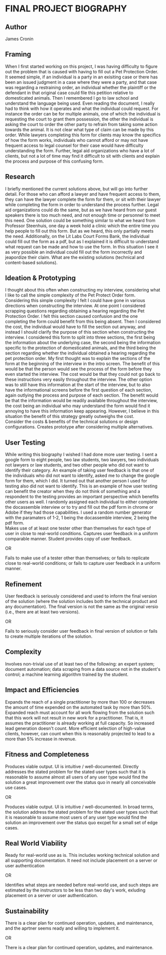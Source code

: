 # FINAL PROJECT BIOGRAPHY

## Author

James Cronin

## Framing 

When I first started working on this project, I was having difficulty to figure out the problem that is caused with having to fill out a Pet Protection Order. It seemed simple, if an individual is a party in an exisiting case or there has been an issued judgment in a case where they were a party, and that case was regarding a restraining order, an individual whether the plaintiff or the defendant in that original case could file this petition relative to domesticated animals. Then I remembered I go to law school and understand the language being used. Even reading the document, I really had to think with how it operates and what the individual could request. For instance the order can be for multiple animals, one of which the individual is requesting the court to grant them possession, the other the individual is asking the court to order the other party to refrain from taking some action towards the animal. It is not clear what type of claim can be made by this order. While lawyers completing this form for clients may know the specifics of how the form works, individuals who cannot afford or may not have frequent access to legal counsel for their case would have difficulty understanding the form. Further, legal aid organizations who have a lot of clients, but not a lot of time may find it difficult to sit with clients and explain the process and purpose of this confusing form. 

## Research 

I briefly mentioned the current solutions above, but will go into further detail. For those who can afford a lawyer and have frequent access to them, they can have the lawyer complete the form for them, or sit with their lawyer while completing the form in order to understand the process further. Legal aid organizations could do the same, but as we have heard from our guest speakers there is too much need, and not enough time or personnel to meet this need. One solution could be something similar to what we heard from Professor Steenhuis, one day a week hold a clinic which the entire time you help people to fill out this form. But as we heard, this only partially meets the need. Additionally, on the Lit Labs Court Forms Bank, the individual could fill out the form as a pdf, but as I explained it is difficult to understand what request can be made and how to use the form. In this situation I see it as very possible an individual could fill out the form incorrectly and jeapordize their claim. 
What are the existing solutions (technical and content-based solutions). 

## Ideation & Prototyping

I thought about this often when constructing my interview, considering what I like to call the simple complexity of the Pet Protect Order form. Considering this simple complexity I felt I could have gone in various directions when constructing the interview. At one point I considered scrapping questions regarding obtaining a hearing regarding the Pet Protection Order. I felt this section caused confusion and the one completing the form could benefit from this being absent. Then I considered the cost, the individual would have to fill the section out anyway, and instead I should clarify the purpose of this section when constructing the interview. I considered this form to split into three sections, the first being the information about the underlying case, the second being the information specific to the protection of domesticated animals, and the third being the section regarding whether the individual obtained a hearing regarding the pet protection order. My first thought was to explain the sections of the form at the beginning of the interview in the intro screen. The benefit of this would be that the person would see the process of the form before they even started the interview. The cost would be that they could not go back to these instructions very easily throughout the interview. The other option was to still have this information at the start of the interview, but to also have the informational screens before the first question of each section, again outlying the process and purpose of each section. The benefit would be that the information would be readily available throughout the interview, the cost being an individual who may understand the form would find it annoying to have this information keep appearing. However, I believe in this situation the benefit of this strategy greatly outweighs the cost.  
Consider the costs & benefits of the technical solutions or design configurations. Creates prototype after considering multiple alternatives. 

## User Testing 

While writing this biography I wished I had done more user testing. I sent a google form to eight people, two law students, two lawyers, two individuals not lawyers or law students, and two other people who did not want to identify their category. An example of taking user feedback is that one of the individuals who did not want to identify, asked me to change the google form for them, which I did. It turned out that another person I used for testing also did not want to identify. This is an example of how user testing can benefit the creator when they do not think of something and a respondent to the testing provides an important perspective which benefits other users as well. I randomly assigned each individual to either complete the docassemble interview or to try and fill out the pdf form in chrome or Adobe if they had those capabilities. I used a random number generator with the paramaters of 1-2, 1 being the docassemble interview, 2 being the pdf form.  
Makes use of at least one tester other than themselves for each type of user in close to real-world conditions. Captures user feedback in a uniform comparable manner. Student provides copy of user feedback. 

OR 

Fails to make use of a tester other than themselves; or fails to replicate close to real-world conditions; or fails to capture user feedback in a uniform manner. 

## Refinement 

User feedback is seriously considered and used to inform the final version of the solution (where the solution includes both the technical product and any documentation). The final version is not the same as the original versio (i.e., there are at least two versions). 

OR 

Fails to seriously consider user feedback in final version of solution or fails to create multiple iterations of the solution. 

## Complexity 

Involves non-trivial use of at least two of the following: an expert system; document automation; data scraping from a data source not in the student's control; a machine learning algorithm trained by the student. 

## Impact and Efficiencies 

Expands the reach of a single practitioner by more than 100 or decreases the amount of time expended on the automated task by more than 50%. Expanded reach must account for all work flowing from the solution such that this work will not result in new work for a practitioner. That is, it assumes the practitioner is already working at full capacity. So increased lead generation doesn't count. More efficient selection of high-value clients, however, can count when this is reasonably projected to lead to a more than 5% increase in revenue. 

## Fitness and Completeness 

Produces viable output. UI is intuitive / well-documented. Directly addresses the stated problem for the stated user types such that it is reasonable to assume almost all users of any user type would find the solution a great improvement over the status quo in nearly all conceivable use cases. 

OR 

Produces viable output. UI is intuitive / well-documented. In broad terms, the solution address the stated problem for the stated user types such that it is reasonable to assume most users of any user type would find the solution an improvement over the status quo excpet for a small set of edge cases. 
## Real World Viability 

Ready for real-world use as is. This includes working technical solution and all supporting documentation. It need not include placement on a server or user authentication 

OR 

Identifies what steps are needed before real-world use, and such steps are estimated by the instructors to be less than two day's work, exluding placement on a server or user authentication. 

## Sustainability 

There is a clear plan for continued operation, updates, and maintenance, and the aprtner seems ready and willing to implement it. 

OR 

There is a clear plan for continued operation, updates, and maintenance. 
